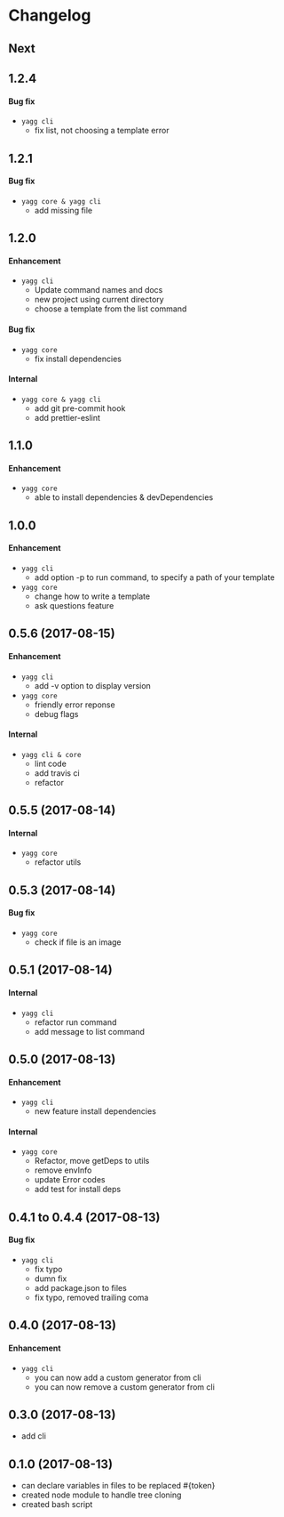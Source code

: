 # Changelog

## Next

## 1.2.4
#### Bug fix
* `yagg cli`
  * fix list, not choosing a template error

## 1.2.1
#### Bug fix
* `yagg core & yagg cli`
  * add missing file

## 1.2.0
#### Enhancement
* `yagg cli`
  * Update command names and docs
  * new project using current directory
  * choose a template from the list command
#### Bug fix
* `yagg core`
  * fix install dependencies
#### Internal
* `yagg core & yagg cli`
  * add git pre-commit hook
  * add prettier-eslint
## 1.1.0
#### Enhancement
* `yagg core`
  * able to install dependencies & devDependencies

## 1.0.0
#### Enhancement
* `yagg cli`
  * add option -p to run command, to specify a path of your template
* `yagg core`
  * change how to write a template
  * ask questions feature

## 0.5.6 (2017-08-15)
#### Enhancement
* `yagg cli`
  * add -v option to display version
* `yagg core`
  * friendly error reponse
  * debug flags
#### Internal
* `yagg cli & core`
  * lint code
  * add travis ci
  * refactor

## 0.5.5 (2017-08-14)
#### Internal
* `yagg core`
  * refactor utils

## 0.5.3 (2017-08-14)
#### Bug fix
* `yagg core`
  * check if file is an image

## 0.5.1 (2017-08-14)
#### Internal
* `yagg cli`
  * refactor run command
  * add message to list command

## 0.5.0 (2017-08-13)
#### Enhancement
* `yagg cli`
  * new feature install dependencies
#### Internal
* `yagg core`
  * Refactor, move getDeps to utils
  * remove envInfo
  * update Error codes
  * add test for install deps

## 0.4.1 to 0.4.4 (2017-08-13)
#### Bug fix
* `yagg cli`
  * fix typo
  * dumn fix
  * add package.json to files
  * fix typo, removed trailing coma

## 0.4.0 (2017-08-13)
#### Enhancement
* `yagg cli`
  * you can now add a custom generator from cli
  * you can now remove a custom generator from cli

## 0.3.0 (2017-08-13)
 - add cli

## 0.1.0 (2017-08-13)
 - can declare variables in files to be replaced #{token}
 - created node module to handle tree cloning
 - created bash script
